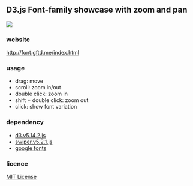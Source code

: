 ## D3.js Font-family showcase with zoom and pan

<img src="http://font.gftd.me/screenshot.png?20191230">

### website
http://font.gftd.me/index.html

### usage
- drag: move
- scroll: zoom in/out
- double click: zoom in
- shift + double click: zoom out
- click: show font variation

### dependency
- [d3.v5.14.2.js](https://d3js.org/)
- [swiper.v5.2.1.js](https://swiperjs.com/)
- [google fonts](https://developers.google.com/fonts/)

### licence
[MIT License](https://spdx.org/licenses/MIT/)
